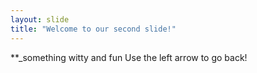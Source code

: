 ```yaml
---
layout: slide
title: "Welcome to our second slide!"
---
```

**_something witty and fun
Use the left arrow to go back!
